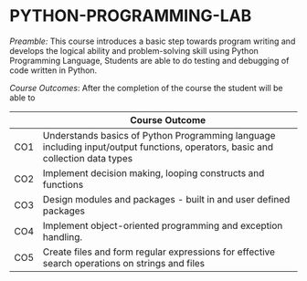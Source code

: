 # PYTHON-PROGRAMMING-LAB

*Preamble:* This course introduces a basic step towards program writing and develops the logical ability and problem-solving skill using Python Programming Language, Students are able to do testing and debugging of code written in Python.

*Course Outcomes*: After the completion of the course the student will be able to

|  | Course Outcome |
| ----------- | ----------- |
| CO1 | Understands basics of Python Programming language including input/output functions, operators, basic and collection data types |
| CO2 | Implement decision making, looping constructs and functions  |
| CO3 | Design modules and packages - built in and user defined packages  |
| CO4 | Implement object-oriented programming and exception handling.  |
| CO5 | Create files and form regular expressions for effective search operations on strings and files
